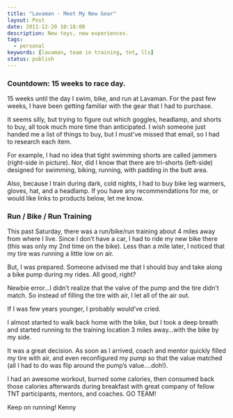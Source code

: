 ```yaml
---
title: "Lavaman - Meet My New Gear"
layout: Post
date: 2011-12-20 10:18:00
description: New toys, new experiences.
tags:
  - personal
keywords: [lavaman, team in training, tnt, lls]
status: publish
---
```


### Countdown: 15 weeks to race day.

15 weeks until the day I swim, bike, and run at Lavaman. For the past few weeks, I have been getting familiar with the gear that I had to purchase.

It seems silly, but trying to figure out which goggles, headlamp, and shorts to buy, all took much more time than anticipated. I wish someone just handed me a list of things to buy, but I must’ve missed that email, so I had to research each item.

For example, I had no idea that tight swimming shorts are called jammers (right-side in picture). Nor, did I know that there are tri-shorts (left-side) designed for swimming, biking, running, with padding in the butt area.

Also, because I train during dark, cold nights, I had to buy bike leg warmers, gloves, hat, and a headlamp. If you have any recommendations for me, or would like links to products below, let me know.

### Run / Bike / Run Training

This past Saturday, there was a run/bike/run training about 4 miles away from where I live. Since I don’t have a car, I had to ride my new bike there (this was only my 2nd time on the bike). Less than a mile later, I noticed that my tire was running a little low on air.

But, I was prepared. Someone advised me that I should buy and take along a bike pump during my rides. All good, right?

Newbie error…I didn’t realize that the valve of the pump and the tire didn’t match. So instead of filling the tire with air, I let all of the air out.

If I was few years younger, I probably would’ve cried.

I almost started to walk back home with the bike, but I took a deep breath and started running to the training location 3 miles away…with the bike by my side.

It was a great decision. As soon as I arrived, coach and mentor quickly filled my tire with air, and even reconfigured my pump so that the value matched (all I had to do was flip around the pump’s value….doh!).

I had an awesome workout, burned some calories, then consumed back those calories afterwards during breakfast with great company of fellow TNT participants, mentors, and coaches. GO TEAM!

Keep on running!
Kenny
